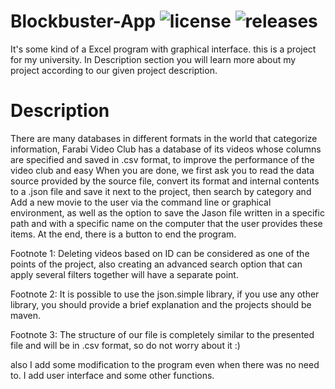 # Blockbuster-App ![license](https://img.shields.io/github/license/pouyaardehkhani/Blockbuster-App.svg) ![releases](https://img.shields.io/github/v/release/pouyaardehkhani/Blockbuster-App)
It's some kind of a Excel program with graphical interface.
this is a project for my university. In Description section you will learn more about my project according to our given project description.
# Description
There are many databases in different formats in the world that categorize information, Farabi Video Club has a database of its videos whose columns are specified and saved in .csv format, to improve the performance of the video club and easy When you are done, we first ask you to read the data source provided by the source file, convert its format and internal contents to a .json file and save it next to the project, then search by category and Add a new movie to the user via the command line or graphical environment, as well as the option to save the Jason file written in a specific path and with a specific name on the computer that the user provides these items. At the end, there is a button to end the program.

Footnote 1: Deleting videos based on ID can be considered as one of the points of the project, also creating an advanced search option that can apply several filters together will have a separate point.

Footnote 2: It is possible to use the json.simple library, if you use any other library, you should provide a brief explanation and the projects should be maven.

Footnote 3: The structure of our file is completely similar to the presented file and will be in .csv format, so do not worry about it :)

also I add some modification to the program even when there was no need to.
I add user interface and some other functions.
